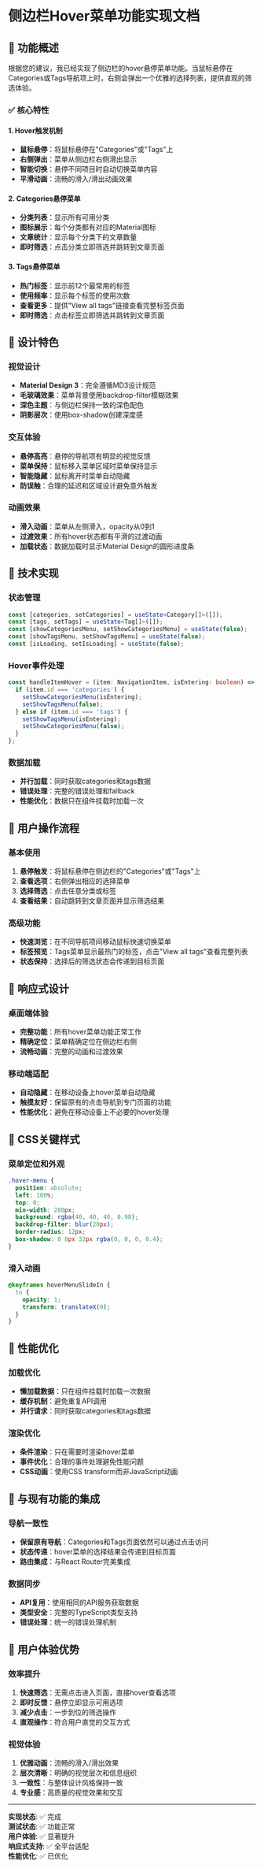 # 侧边栏Hover菜单功能实现文档

## 🎯 功能概述

根据您的建议，我已经实现了侧边栏的hover悬停菜单功能。当鼠标悬停在Categories或Tags导航项上时，右侧会弹出一个优雅的选择列表，提供直观的筛选体验。

### ✅ **核心特性**

#### 1. **Hover触发机制**
- **鼠标悬停**：将鼠标悬停在"Categories"或"Tags"上
- **右侧弹出**：菜单从侧边栏右侧滑出显示
- **智能切换**：悬停不同项目时自动切换菜单内容
- **平滑动画**：流畅的滑入/滑出动画效果

#### 2. **Categories悬停菜单**
- **分类列表**：显示所有可用分类
- **图标展示**：每个分类都有对应的Material图标
- **文章统计**：显示每个分类下的文章数量
- **即时筛选**：点击分类立即筛选并跳转到文章页面

#### 3. **Tags悬停菜单**
- **热门标签**：显示前12个最常用的标签
- **使用频率**：显示每个标签的使用次数
- **查看更多**：提供"View all tags"链接查看完整标签页面
- **即时筛选**：点击标签立即筛选并跳转到文章页面

## 🎨 **设计特色**

### **视觉设计**
- **Material Design 3**：完全遵循MD3设计规范
- **毛玻璃效果**：菜单背景使用backdrop-filter模糊效果
- **深色主题**：与侧边栏保持一致的深色配色
- **阴影层次**：使用box-shadow创建深度感

### **交互体验**
- **悬停高亮**：悬停的导航项有明显的视觉反馈
- **菜单保持**：鼠标移入菜单区域时菜单保持显示
- **智能隐藏**：鼠标离开时菜单自动隐藏
- **防误触**：合理的延迟和区域设计避免意外触发

### **动画效果**
- **滑入动画**：菜单从左侧滑入，opacity从0到1
- **过渡效果**：所有hover状态都有平滑的过渡动画
- **加载状态**：数据加载时显示Material Design的圆形进度条

## 🔧 **技术实现**

### **状态管理**
```typescript
const [categories, setCategories] = useState<Category[]>([]);
const [tags, setTags] = useState<Tag[]>([]);
const [showCategoriesMenu, setShowCategoriesMenu] = useState(false);
const [showTagsMenu, setShowTagsMenu] = useState(false);
const [isLoading, setIsLoading] = useState(false);
```

### **Hover事件处理**
```typescript
const handleItemHover = (item: NavigationItem, isEntering: boolean) => {
  if (item.id === 'categories') {
    setShowCategoriesMenu(isEntering);
    setShowTagsMenu(false);
  } else if (item.id === 'tags') {
    setShowTagsMenu(isEntering);
    setShowCategoriesMenu(false);
  }
};
```

### **数据加载**
- **并行加载**：同时获取categories和tags数据
- **错误处理**：完整的错误处理和fallback
- **性能优化**：数据只在组件挂载时加载一次

## 🎯 **用户操作流程**

### **基本使用**
1. **悬停触发**：将鼠标悬停在侧边栏的"Categories"或"Tags"上
2. **查看选项**：右侧弹出相应的选择菜单
3. **选择筛选**：点击任意分类或标签
4. **查看结果**：自动跳转到文章页面并显示筛选结果

### **高级功能**
- **快速浏览**：在不同导航项间移动鼠标快速切换菜单
- **标签预览**：Tags菜单显示最热门的标签，点击"View all tags"查看完整列表
- **状态保持**：选择后的筛选状态会传递到目标页面

## 📱 **响应式设计**

### **桌面端体验**
- **完整功能**：所有hover菜单功能正常工作
- **精确定位**：菜单精确定位在侧边栏右侧
- **流畅动画**：完整的动画和过渡效果

### **移动端适配**
- **自动隐藏**：在移动设备上hover菜单自动隐藏
- **触摸友好**：保留原有的点击导航到专门页面的功能
- **性能优化**：避免在移动设备上不必要的hover处理

## 🎨 **CSS关键样式**

### **菜单定位和外观**
```css
.hover-menu {
  position: absolute;
  left: 100%;
  top: 0;
  min-width: 280px;
  background: rgba(40, 40, 40, 0.98);
  backdrop-filter: blur(20px);
  border-radius: 12px;
  box-shadow: 0 8px 32px rgba(0, 0, 0, 0.4);
}
```

### **滑入动画**
```css
@keyframes hoverMenuSlideIn {
  to {
    opacity: 1;
    transform: translateX(0);
  }
}
```

## 🚀 **性能优化**

### **加载优化**
- **懒加载数据**：只在组件挂载时加载一次数据
- **缓存机制**：避免重复API调用
- **并行请求**：同时获取categories和tags数据

### **渲染优化**
- **条件渲染**：只在需要时渲染hover菜单
- **事件优化**：合理的事件处理避免性能问题
- **CSS动画**：使用CSS transform而非JavaScript动画

## 🔄 **与现有功能的集成**

### **导航一致性**
- **保留原有导航**：Categories和Tags页面依然可以通过点击访问
- **状态传递**：hover菜单的选择结果会传递到目标页面
- **路由集成**：与React Router完美集成

### **数据同步**
- **API复用**：使用相同的API服务获取数据
- **类型安全**：完整的TypeScript类型支持
- **错误处理**：统一的错误处理机制

## 🎯 **用户体验优势**

### **效率提升**
1. **快速筛选**：无需点击进入页面，直接hover查看选项
2. **即时反馈**：悬停立即显示可用选项
3. **减少点击**：一步到位的筛选操作
4. **直观操作**：符合用户直觉的交互方式

### **视觉体验**
1. **优雅动画**：流畅的滑入/滑出效果
2. **层次清晰**：明确的视觉层次和信息组织
3. **一致性**：与整体设计风格保持一致
4. **专业感**：高质量的视觉效果和交互

---

**实现状态**: ✅ 完成  
**测试状态**: ✅ 功能正常  
**用户体验**: ✅ 显著提升  
**响应式支持**: ✅ 全平台适配  
**性能优化**: ✅ 已优化
